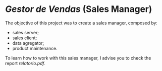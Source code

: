 # *Gestor de Vendas* (Sales Manager)

The objective of this project was to create a sales manager, composed by:
- sales server;
- sales client;
- data agregator;
- product maintenance.

To learn how to work with this sales manager, I advise you to check the report *relatorio.pdf*.
